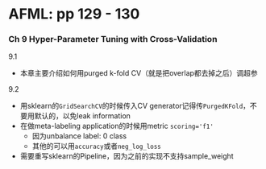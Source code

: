 # AFML: pp 129 - 130

### Ch 9 Hyper-Parameter Tuning with Cross-Validation

9.1

- 本章主要介绍如何用purged k-fold CV（就是把overlap都去掉之后）调超参

9.2

- 用sklearn的`GridSearchCV`的时候传入CV generator记得传`PurgedKFold`，不要用默认的，以免leak information
- 在做meta-labeling application的时候用metric `scoring='f1'`
    - 因为unbalance label: 0 class
    - 其他的可以用`accuracy`或者`neg_log_loss`
- 需要重写sklearn的Pipeline，因为之前的实现不支持sample_weight
